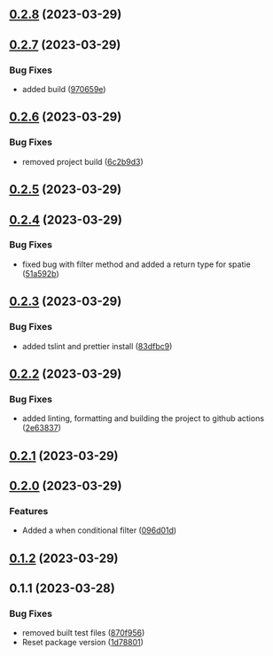 

## [0.2.8](https://github.com/limitless-kode/laravel-query-builder/compare/0.2.7...0.2.8) (2023-03-29)

## [0.2.7](https://github.com/limitless-kode/laravel-query-builder/compare/0.2.6...0.2.7) (2023-03-29)


### Bug Fixes

* added build ([970659e](https://github.com/limitless-kode/laravel-query-builder/commit/970659ecef207a59915afe9afc21afc240c9bb15))

## [0.2.6](https://github.com/limitless-kode/laravel-query-builder/compare/0.2.5...0.2.6) (2023-03-29)


### Bug Fixes

* removed project build ([6c2b9d3](https://github.com/limitless-kode/laravel-query-builder/commit/6c2b9d34f19ca54709299becb71ee4efe6dbe405))

## [0.2.5](https://github.com/limitless-kode/laravel-query-builder/compare/0.2.4...0.2.5) (2023-03-29)

## [0.2.4](https://github.com/limitless-kode/laravel-query-builder/compare/0.2.3...0.2.4) (2023-03-29)


### Bug Fixes

* fixed bug with filter method and added a return type for spatie ([51a592b](https://github.com/limitless-kode/laravel-query-builder/commit/51a592b7518e2cccf46b8ae5d267cb656c34d071))

## [0.2.3](https://github.com/limitless-kode/laravel-query-builder/compare/0.2.2...0.2.3) (2023-03-29)


### Bug Fixes

* added tslint and prettier install ([83dfbc9](https://github.com/limitless-kode/laravel-query-builder/commit/83dfbc97800f308ac0e8792c9c8a6dfa041c1310))

## [0.2.2](https://github.com/limitless-kode/laravel-query-builder/compare/0.2.1...0.2.2) (2023-03-29)


### Bug Fixes

* added linting, formatting and building the project to github actions ([2e63837](https://github.com/limitless-kode/laravel-query-builder/commit/2e63837dd0df2ad6bdc2857a877e90fb6aadade8))

## [0.2.1](https://github.com/limitless-kode/laravel-query-builder/compare/0.2.0...0.2.1) (2023-03-29)

## [0.2.0](https://github.com/limitless-kode/laravel-query-builder/compare/0.1.2...0.2.0) (2023-03-29)


### Features

* Added a when conditional filter ([096d01d](https://github.com/limitless-kode/laravel-query-builder/commit/096d01d75f39fad5ebecb2852261469ccf98e0fc))

## [0.1.2](https://github.com/limitless-kode/laravel-query-builder/compare/0.1.1...0.1.2) (2023-03-29)

## 0.1.1 (2023-03-28)


### Bug Fixes

* removed built test files ([870f956](https://github.com/limitless-kode/laravel-query-builder/commit/870f9569c0b9dab20d6797ff86076b1f8fe5283a))
* Reset package version ([1d78801](https://github.com/limitless-kode/laravel-query-builder/commit/1d78801c5e2851f78a6e4eec3883ee716f266457))